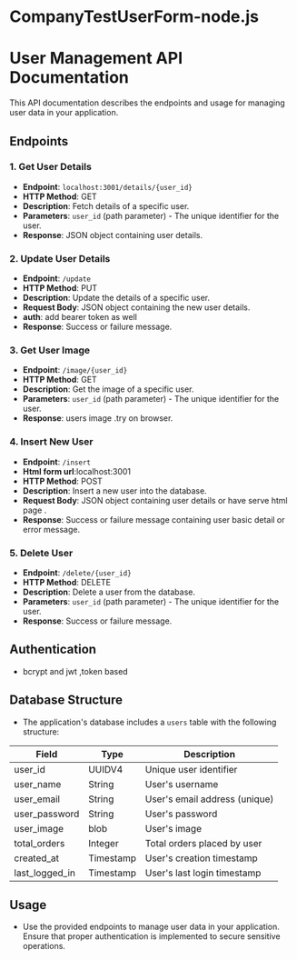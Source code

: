 # CompanyTestUserForm-node.js
# User Management API Documentation

This API documentation describes the endpoints and usage for managing user data in your application.

## Endpoints

### 1. Get User Details
- **Endpoint**: `localhost:3001/details/{user_id}`
- **HTTP Method**: GET
- **Description**: Fetch details of a specific user.
- **Parameters**: `user_id` (path parameter) - The unique identifier for the user.
- **Response**: JSON object containing user details.

### 2. Update User Details
- **Endpoint**: `/update`
- **HTTP Method**: PUT
- **Description**: Update the details of a specific user.
- **Request Body**: JSON object containing the new user details.
- **auth**: add bearer token as well
- **Response**: Success or failure message.

### 3. Get User Image
- **Endpoint**: `/image/{user_id}`
- **HTTP Method**: GET
- **Description**: Get the image of a specific user.
- **Parameters**: `user_id` (path parameter) - The unique identifier for the user.
- **Response**: users image .try on browser.

### 4. Insert New User
- **Endpoint**: `/insert`
- **Html form url**:localhost:3001 
- **HTTP Method**: POST
- **Description**: Insert a new user into the database.
- **Request Body**: JSON object containing user details or have serve html page .
- **Response**: Success or failure message containing user basic detail or error message.

### 5. Delete User
- **Endpoint**: `/delete/{user_id}`
- **HTTP Method**: DELETE
- **Description**: Delete a user from the database.
- **Parameters**: `user_id` (path parameter) - The unique identifier for the user.
- **Response**: Success or failure message.

## Authentication
- bcrypt and jwt ,token based
## Database Structure
- The application's database includes a `users` table with the following structure:

| Field          | Type        | Description                  |
| -------------- | ----------- | ---------------------------- |
| user_id        | UUIDV4      | Unique user identifier        |
| user_name      | String      | User's username              |
| user_email     | String      | User's email address (unique)|
| user_password  | String      | User's password              |
| user_image     | blob        | User's image                  |
| total_orders   | Integer     | Total orders placed by user |
| created_at     | Timestamp   | User's creation timestamp    |
| last_logged_in | Timestamp   | User's last login timestamp  |

## Usage
- Use the provided endpoints to manage user data in your application. Ensure that proper authentication is implemented to secure sensitive operations.


